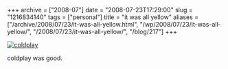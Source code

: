 +++
archive = ["2008-07"]
date = "2008-07-23T17:29:00"
slug = "1216834140"
tags = ["personal"]
title = "it was all yellow"
aliases = ["/archive/2008/07/23/it-was-all-yellow.html", "/wp/2008/07/23/it-was-all-yellow/", "/2008/07/23/it-was-all-yellow/", "/blog/217"]
+++

[![coldplay][1]][2]

coldplay was good.

[1]: http://farm4.static.flickr.com/3260/3129822540_c621f64cb2.jpg
[2]: http://www.flickr.com/photos/28471535@N02/3129822540/ (coldplay by rjbismark90, on Flickr)

